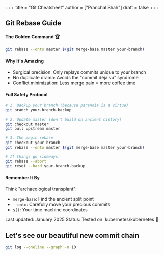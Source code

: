 +++
title = "Git Cheatsheet"
author = ["Pranchal Shah"]
draft = false
+++

## Git Rebase Guide

#### The Golden Command 🏆
```bash
git rebase --onto master $(git merge-base master your-branch)
```
#### Why It's Amazing
- Surgical precision: Only replays commits unique to your branch
- No duplicate drama: Avoids the "commit déjà vu" syndrome
- Conflict minimization: Less merge pain = more coffee time
####  Full Safety Protocol
```bash
# 1. Backup your branch (because paranoia is a virtue)
git branch your-branch-backup

# 2. Update master (don't build on ancient history)
git checkout master
git pull upstream master

# 3. The magic rebase
git checkout your-branch
git rebase --onto master $(git merge-base master your-branch)

# If things go sideways:
git rebase --abort
git reset --hard your-branch-backup
```

#### Remember It By
Think "archaeological transplant":
- `merge-base`: Find the ancient split point
- `--onto`: Carefully move your precious commits
- `$()`: Your time machine coordinates

Last updated: January 2025
Status: Tested on `kubernetes/kubernetes 🚢


## Let's see our beautiful new commit chain
```bash
git log --oneline --graph -n 10
```
